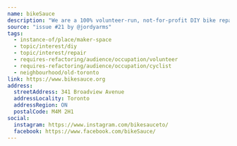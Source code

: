 ```yaml
---
name: bikeSauce
description: "We are a 100% volunteer-run, not-for-profit DIY bike repair space and community hub. At bikeSauce, you are the mechanic. We offer DIY service on select days of the week."
source: "issue #21 by @jordyarms"
tags:
  - instance-of/place/maker-space
  - topic/interest/diy
  - topic/interest/repair
  - requires-refactoring/audience/occupation/volunteer
  - requires-refactoring/audience/occupation/cyclist
  - neighbourhood/old-toronto
link: https://www.bikesauce.org
address:
  streetAddress: 341 Broadview Avenue
  addressLocality: Toronto
  addressRegion: ON
  postalCode: M4M 2H1
social:
  instagram: https://www.instagram.com/bikesauceto/
  facebook: https://www.facebook.com/bikeSauce/
---
```


<!-- Community added from GitHub issue #21 -->
